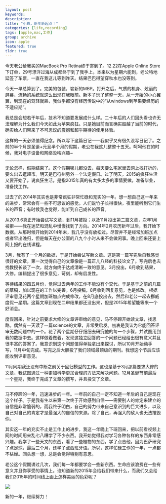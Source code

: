 ```yaml
---
layout: post
keywords: 
description: 
title: "小白，新年新起点！"
categories: [life,recording]
tags: [apple,mac,工作]
group: archive
icon: apple
featured: true
tldr: true
---
```


今天老公给我买的MacBook Pro Retina终于寄到了。12.22在Apple Online Store下订单，29号漂洋过海从成都终于到了我手上。本来以为星期六能到，老公特地延签了车票，一直在我这儿等到昨天。结果巴巴得望穿秋水也没等到。 

今天一早总算到了。完美的包装，崭新的MBP。打开之后，气质的机身、炫丽的屏幕、流畅的系统就这么出现在我眼前。新本子玩了整整一天，从一开始的小心翼翼，到现在的驾轻就熟，我似乎都没有经历传说中的“从windows到苹果要经历的不适应期”。 

我总是会想若干年后，技术不知道要发展成什么样。二十年后的人们回头看也许无法理解为什么我们今天如此为苹果疯狂。只是她目前而言确实超越了当前的时代，确实给人们带来了不可思议的震撼和超乎期待的使用体验。 

这样的一天必须值得纪念。所以写下这篇日记——我似乎又有很久没写日记了。之前的半个月是圣诞+元旦半个月的假期，老公在我这儿整整十五天。呵呵他在的时候，我对电子设备和网络没啥兴趣~ 

---

无论怎样，假期结束了。这个假期哪儿都没去，每天要么宅家里去网上找打折的，要么出去逛超市。明天是巴符州另外一个法定假日。过了明天，2015的疯狂生活又要开始了。说疯狂生活，是指2015年真的有太多太多的事情要做。准备毕业，准备找工作。 

过去了的2014年其实也是非常疯狂非常忙碌和充实的一年。想一想自己这一年来的进步，常常会有一些不可思议的感觉。人们说竹子长得很快，夜里能听到它们生长的声音；有时候我也觉得，能听到自己成长的声音。 

从2013.6真正开始尝试写文章，到11月被拒；以及11月投出第二篇文章，次年1月被拒——我在迷茫和混乱中慢慢找到了方向。2014年2月农历新年过后，我开始下数据。从那时候开始到2014年末，我几乎没有放松过。尽管并不是经常加班加点或者早出晚归，但是每天在办公室的八九个小时从来不会做闲事。晚上回来还要上网上报的在线课程。 

3月，我有了一个月的数据，于是开始尝试写新文章。这是第一篇写完后自我感觉很好的文章，第一次觉得自己的文章像是一篇正儿八经的科技论文了。写完后也去找教授长谈了一次，就方向终于达成清晰一致的意见。3月投出，6月收到结果，大修。编辑提出了很多意见，苛刻，却有启发性。 

等待结果的四五月份，觉得过去两年的工作不能没有个交代。于是基于之前的几篇的草稿，加以现在的工作以完善。6月投稿，8月收到回复意见，也是修改。根据评审意见花两个星期加班加点完成修改，在8月底投出去，然后和老公一起去挪威度假一星期。这篇文章到现在二审结果都还没出来，但是2015年希望能等来一个好消息。 

度假回来，针对之前要求大修的文章评审给的意见，马不停蹄开始读文章，找思路。偶然有一天读了一篇science的文章，非常受启发。初衷是我认为它能回答评审无数问题中的一个。花了两个星期仔仔细细去研究他的每一个步骤，并试图用到我的数据中去。这样做着做着，发现这独立回答的一个问题已经给出很有意义并且很丰富的答案了。我意识到这个问题值得单独拿出来探讨，所以10月开始动手写，11月中旬完成。写完之后大胆投了我们领域最顶级的期刊。我想这个节后应该能收到评审意见。 

11月同期我还没有中断之前关于回归模型的工作。这也是基于3月那篇要求大修的文章，我试图通过一种更加科学更加合理的方法来解决问题。12月圣诞节前最后一个星期，我终于完成了文章的撰写，并且投交了文章。 

---

马不停蹄的一年，迅速进步的一年。一年前的自己一定不知道一年后的自己是现在这个样子。于是我有生以来第一次终于开始感到自信——需要别人的肯定来建立的自信是非常脆弱的，而我终于明白，自己的努力带来自己意识到的巨大进步，以及自己对自己的肯定才是最强大的自信的来源。除了自己，再强大的敌人也无法摧毁你。 

其实这一年的充实不止是工作上的进步，我这一年晚上下班回来，把以前看视频上网的时间用来乱七八糟学了不少东西。我开始觉得我对学习各种各样的东西非常感兴趣。我学了一些天文的东西，看了一些植物的东西，学了点吉他，因为巴萨研究了点足球，最后三个月，还学了点西班牙语。所以，这样忙碌工作的一年，一点都不枯燥。回头想一想，总是会觉得特别有意思。 

老公这个假期讲过几次，我们每一年都要学会一些新东西。生命应该浪费在一些有意义并且你享受的事情上。谁知道新的2015年会给我们带来什么，而我们又会给我们2015年的时间线上画上怎样美丽的色彩呢？ 

<img src="space/image/post/141229-painting.jpg" />

新的一年，继续努力！